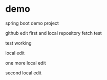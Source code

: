 # demo
spring boot demo project


github edit first and local repository fetch test

test working 

local edit

one more local edit

second local edit
